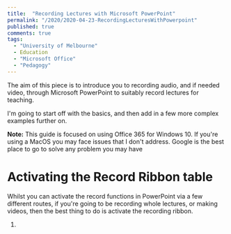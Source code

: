 ```yaml
---
title:  "Recording Lectures with Microsoft PowerPoint"
permalink: "/2020/2020-04-23-RecordingLecturesWithPowerpoint"
published: true
comments: true
tags:
  - "University of Melbourne"
  - Education
  - "Microsoft Office"
  - "Pedagogy"
---
```


The aim of this piece is to introduce you to recording audio, and if needed video, through Microsoft PowerPoint to suitably record lectures for teaching.

I'm going to start off with the basics, and then add in a few more complex examples further on.

**Note:** This guide is focused on using Office 365 for Windows 10. If you're using a MacOS you may face issues that I don't address. Google is the best place to go to solve any problem you may have

# Activating the Record Ribbon table
Whilst you can activate the record functions in PowerPoint via a few different routes, if you're going to be recording whole lectures, or making videos, then the best thing to do is activate the recording ribbon.

1. 
